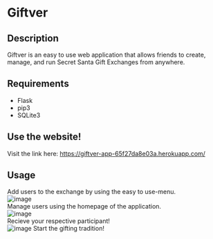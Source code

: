 # Giftver

## Description
Giftver is an easy to use web application that allows friends to create, manage, and run Secret Santa Gift Exchanges from anywhere.

## Requirements
- Flask
- pip3
- SQLite3
  

## Use the website!
Visit the link here: https://giftver-app-65f27da8e03a.herokuapp.com/

## Usage
Add users to the exchange by using the easy to use-menu.<br>
![image](https://github.com/Ryan-Zhang-J3/Giftver/assets/122586539/6049eeab-dfbb-491d-9d51-7cb0173510cf)<br> 
Manage users using the homepage of the application.<br>
![image](https://github.com/Ryan-Zhang-J3/Giftver/assets/122586539/3209087c-4acd-4f41-a771-de34f8370dcf)<br>
Recieve your respective participant!<br>
![image](https://github.com/Ryan-Zhang-J3/Giftver/assets/122586539/46f19b37-d6a1-497e-9756-6aac2085068a)
Start the gifting tradition!

